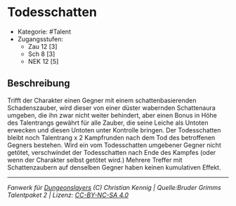 <!---
Dies ist ein Fanwerk für DUNGEONSLAYERS (C) von Christian Kennig

Quellen:      [Bruder Grimms Talentpaket 2](https://www.f-space.de/ds4/downloads.html)
              [Talentbeschreibungen](https://www.f-space.de/ds4/tools-talentcards.html)
License:      [CC-BY-NC-SA 4.0](https://creativecommons.org/licenses/by-nc-sa/4.0/deed.de)
Richtlinien:  [Fanwerkrichtlinien](https://www.dungeonslayers.net/fanwerk-richtlinien/)
Autor:        Zauberlehrling
-->

  
# Todesschatten  
- Kategorie: #Talent  
- Zugangsstufen:  
  - Zau 12 [3]  
  - Sch 8 [3]  
  - NEK 12 [5]  

## Beschreibung  
Trifft der Charakter einen Gegner mit einem schattenbasierenden Schadenszauber, wird dieser von einer düster wabernden Schattenaura umgeben, die ihn zwar nicht weiter behindert, aber einen Bonus in Höhe des Talentrangs gewährt für alle Zauber, die seine Leiche als Untoten erwecken und diesen Untoten unter Kontrolle bringen. Der Todesschatten bleibt noch Talentrang x 2 Kampfrunden nach dem Tod des betroffenen Gegners bestehen. Wird ein vom Todesschatten umgebener Gegner nicht getötet, verschwindet der Todesschatten nach Ende des Kampfes (oder wenn der Charakter selbst getötet wird.) Mehrere Treffer mit Schattenzaubern auf denselben Gegner haben keinen kumulativen Effekt.


___  
*Fanwerk für [Dungeonslayers](https://www.dungeonslayers.net/) (C) Christian Kennig | Quelle:Bruder Grimms Talentpaket 2 | Lizenz: [CC-BY-NC-SA 4.0](https://creativecommons.org/licenses/by-nc-sa/4.0/deed.de)*  